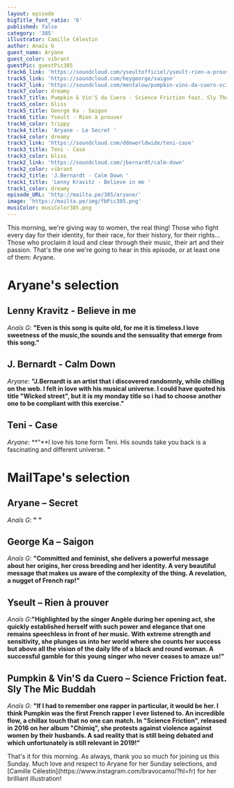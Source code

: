 ```yaml
---
layout: episode
bigTitle_font_ratio: '6'
published: false
category: '385'
illustrator: Camille Célestin
author: Anaïs G
guest_name: Aryane
guest_color: vibrant
guestPic: guestPic385
track6_link: 'https://soundcloud.com/yseultofficiel/yseult-rien-a-prouver'
track5_link: 'https://soundcloud.com/heygeorge/saigon'
track7_link: 'https://soundcloud.com/mentalow/pumpkin-vins-da-cuero-science-friction'
track7_color: dreamy
track7_title: Pumpkin & Vin'S da Cuero - Science Friction feat. Sly The Mic Buddah
track5_color: bliss
track5_title: George Ka - Saigon
track6_title: Yseult - Rien à prouver
track6_color: trippy
track4_title: 'Aryane - Le Secret '
track4_color: dreamy
track3_link: 'https://soundcloud.com/ddeworldwide/teni-case'
track3_title: Teni - Case
track3_color: bliss
track2_link: 'https://soundcloud.com/jbernardt/calm-down'
track2_color: vibrant
track2_title: 'J.Bernardt - Calm Down '
track1_title: 'Lenny Kravitz - Believe in me '
track1_color: dreamy
episode_URL: 'http://mailta.pe/385/aryane/'
image: 'https://mailta.pe/img/fbPic385.png'
musiColor: musiColor385.png
---
```

<p id="introduction">This morning, we're giving way to women, the real thing! Those who fight every day for their identity, for their race, for their history, for their rights... Those who proclaim it loud and clear through their music, their art and their passion. That's the one we're going to hear in this episode, or at least one of them: Aryane.


</p>

# Aryane's selection

## Lenny Kravitz - Believe in me
_Anaïs G_: **"**Even is this song is quite old, for me it is timeless.I love sweetness of the music,the sounds and the sensuality that emerge from this song.**"**

## J. Bernardt - Calm Down
_Aryane_: **"**J.Bernardt is an artist that i discovered randomnly, while chilling on the web. I felt in love with his musical universe. I could have quoted his title "Wicked street", but it is my monday title so i had to choose another one to be compliant with this exercise.**"**

## Teni - Case
_Aryane_: **"**I love his tone form Teni. His sounds take you back is a fascinating and different universe. **"**


# MailTape's selection

## Aryane – Secret
_Anaïs G_: **"** **"**

## George Ka – Saigon
_Anaïs G_: **"**Committed and feminist, she delivers a powerful message about her origins, her cross breeding and her identity. A very beautiful message that makes us aware of the complexity of the thing. A revelation, a nugget of French rap!**"**

## Yseult – Rien à prouver
_Anaïs G_:**"**Highlighted by the singer Angèle during her opening act, she quickly established herself with such power and elegance that one remains speechless in front of her music. With extreme strength and sensitivity, she plunges us into her world where she counts her success but above all the vision of the daily life of a black and round woman. A successful gamble for this young singer who never ceases to amaze us!**"**

## Pumpkin & Vin'S da Cuero – Science Friction feat. Sly The Mic Buddah
_Anaïs G_: **"**If I had to remember one rapper in particular, it would be her. I think Pumpkin was the first French rapper I ever listened to. An incredible flow, a chillax touch that no one can match. In "Science Friction", released in 2016 on her album "Chimiq", she protests against violence against women by their husbands. A sad reality that is still being debated and which unfortunately is still relevant in 2019!**"**


<p id="outroduction"> That's it for this morning. As always, thank you so much for joining us this Sunday. Much love and respect to Aryane for her Sunday selections, and [Camille Célestin](https://www.instagram.com/bravocamo/?hl=fr) for her brilliant illustration!</p>
